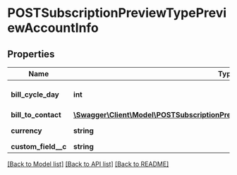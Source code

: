 # POSTSubscriptionPreviewTypePreviewAccountInfo

## Properties
Name | Type | Description | Notes
------------ | ------------- | ------------- | -------------
**bill_cycle_day** | **int** | The account&#39;s bill cycle day (BCD), when bill runs generate invoices for the account. Specify any day of the month (&#x60;1&#x60;-&#x60;31&#x60;, where &#x60;31&#x60; &#x3D; end-of-month), or &#x60;0&#x60; for auto-set. | 
**bill_to_contact** | [**\Swagger\Client\Model\POSTSubscriptionPreviewTypePreviewAccountInfoBillToContact**](POSTSubscriptionPreviewTypePreviewAccountInfoBillToContact.md) |  | [optional] 
**currency** | **string** | A currency as defined in (Billing Settings)[https://knowledgecenter.zuora.com/CB_Billing/Billing_Settings/Customize_Currencies]. | [optional] 
**custom_field__c** | **string** | Any custom fields defined for this object. | [optional] 

[[Back to Model list]](../README.md#documentation-for-models) [[Back to API list]](../README.md#documentation-for-api-endpoints) [[Back to README]](../README.md)


